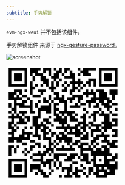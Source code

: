 ```yaml
---
subtitle: 手势解锁
---
```


`evm-ngx-weui` 并不包括该组件。

手势解锁组件 来源于 [ngx-gesture-password](https://github.com/cipchk/ngx-gesture-password)。

![screenshot](https://raw.githubusercontent.com/cipchk/ngx-gesture-password/master/screenshot/screenshot.gif)

![qr](https://raw.githubusercontent.com/cipchk/ngx-gesture-password/master/screenshot/qr.png)

